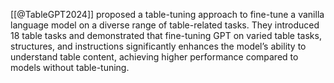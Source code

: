 
[[@TableGPT2024]] proposed a table-tuning approach to fine-tune a vanilla language model on a diverse range of table-related tasks. They introduced 18 table tasks and demonstrated that fine-tuning GPT on varied table tasks, structures, and instructions significantly enhances the model’s ability to understand table content, achieving higher performance compared to models without table-tuning.